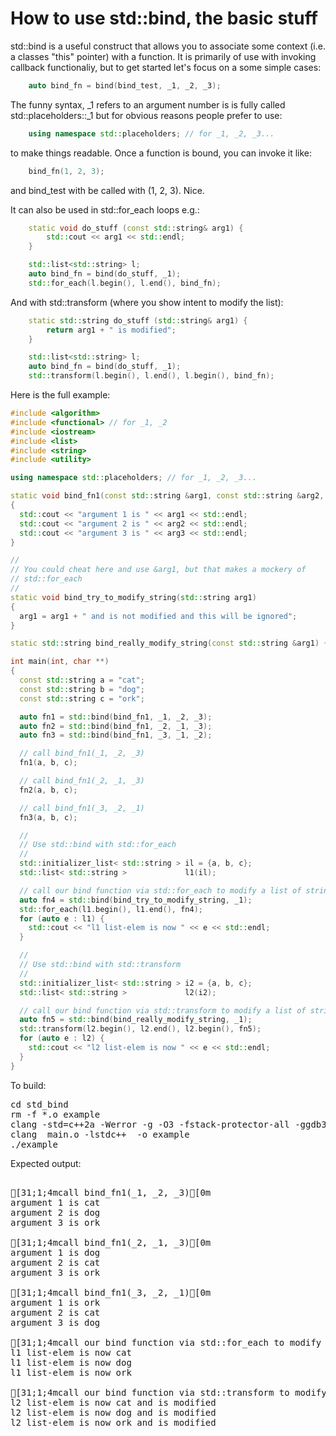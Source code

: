 How to use std::bind, the basic stuff
=====================================

std::bind is a useful construct that allows you to associate some context
(i.e. a classes "this" pointer) with a function. It is primarily of use
with invoking callback functionaliy, but to get started let's focus on a
some simple cases:
```C++
    auto bind_fn = bind(bind_test, _1, _2, _3);
```
The funny syntax, _1 refers to an argument number is is fully called 
std::placeholders::_1 but for obvious reasons people prefer to use:
```C++
    using namespace std::placeholders; // for _1, _2, _3...
```
to make things readable. Once a function is bound, you can invoke it
like:
```C++
    bind_fn(1, 2, 3);
```
and bind_test with be called with (1, 2, 3). Nice.

It can also be used in std::for_each loops e.g.:
```C++
    static void do_stuff (const std::string& arg1) {
        std::cout << arg1 << std::endl;
    }

    std::list<std::string> l;
    auto bind_fn = bind(do_stuff, _1);
    std::for_each(l.begin(), l.end(), bind_fn);
```
And with std::transform (where you show intent to modify the list):
```C++
    static std::string do_stuff (std::string& arg1) {
        return arg1 + " is modified";
    }

    std::list<std::string> l;
    auto bind_fn = bind(do_stuff, _1);
    std::transform(l.begin(), l.end(), l.begin(), bind_fn);
```
Here is the full example:
```C++
#include <algorithm>
#include <functional> // for _1, _2
#include <iostream>
#include <list>
#include <string>
#include <utility>

using namespace std::placeholders; // for _1, _2, _3...

static void bind_fn1(const std::string &arg1, const std::string &arg2, const std::string &arg3)
{
  std::cout << "argument 1 is " << arg1 << std::endl;
  std::cout << "argument 2 is " << arg2 << std::endl;
  std::cout << "argument 3 is " << arg3 << std::endl;
}

//
// You could cheat here and use &arg1, but that makes a mockery of
// std::for_each
//
static void bind_try_to_modify_string(std::string arg1)
{
  arg1 = arg1 + " and is not modified and this will be ignored";
}

static std::string bind_really_modify_string(const std::string &arg1) { return arg1 + " and is modified"; }

int main(int, char **)
{
  const std::string a = "cat";
  const std::string b = "dog";
  const std::string c = "ork";

  auto fn1 = std::bind(bind_fn1, _1, _2, _3);
  auto fn2 = std::bind(bind_fn1, _2, _1, _3);
  auto fn3 = std::bind(bind_fn1, _3, _1, _2);

  // call bind_fn1(_1, _2, _3)
  fn1(a, b, c);

  // call bind_fn1(_2, _1, _3)
  fn2(a, b, c);

  // call bind_fn1(_3, _2, _1)
  fn3(a, b, c);

  //
  // Use std::bind with std::for_each
  //
  std::initializer_list< std::string > il = {a, b, c};
  std::list< std::string >             l1(il);

  // call our bind function via std::for_each to modify a list of strings
  auto fn4 = std::bind(bind_try_to_modify_string, _1);
  std::for_each(l1.begin(), l1.end(), fn4);
  for (auto e : l1) {
    std::cout << "l1 list-elem is now " << e << std::endl;
  }

  //
  // Use std::bind with std::transform
  //
  std::initializer_list< std::string > i2 = {a, b, c};
  std::list< std::string >             l2(i2);

  // call our bind function via std::transform to modify a list of strings
  auto fn5 = std::bind(bind_really_modify_string, _1);
  std::transform(l2.begin(), l2.end(), l2.begin(), fn5);
  for (auto e : l2) {
    std::cout << "l2 list-elem is now " << e << std::endl;
  }
}
```
To build:
<pre>
cd std_bind
rm -f *.o example
clang -std=c++2a -Werror -g -O3 -fstack-protector-all -ggdb3 -Wall -c -o main.o main.cpp
clang  main.o -lstdc++  -o example
./example
</pre>
Expected output:
<pre>

[31;1;4mcall bind_fn1(_1, _2, _3)[0m
argument 1 is cat
argument 2 is dog
argument 3 is ork

[31;1;4mcall bind_fn1(_2, _1, _3)[0m
argument 1 is dog
argument 2 is cat
argument 3 is ork

[31;1;4mcall bind_fn1(_3, _2, _1)[0m
argument 1 is ork
argument 2 is cat
argument 3 is dog

[31;1;4mcall our bind function via std::for_each to modify a list of strings[0m
l1 list-elem is now cat
l1 list-elem is now dog
l1 list-elem is now ork

[31;1;4mcall our bind function via std::transform to modify a list of strings[0m
l2 list-elem is now cat and is modified
l2 list-elem is now dog and is modified
l2 list-elem is now ork and is modified
</pre>
